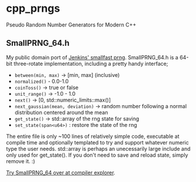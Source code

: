 # cpp_prngs
Pseudo Random Number Generators for Modern C++

## SmallPRNG_64.h
My public domain port of [Jenkins' smallfast prng](https://burtleburtle.net/bob/rand/smallprng.html). SmallPRNG_64.h is a 64-bit three-rotate implementation, including a pretty handy interface;

* `between(min, max)` -> [min, max] (inclusive)
* `normalized()` - 0.0-1.0
* `coinToss()` -> true or false
* `unit_range()` -> -1.0 - 1.0
* `next()` -> [0, std::numeric_limits<u64>::max()]
* `next_gaussian(mean, deviation)` -> random number following a normal distribution centered around the mean
* `get_state()` -> std::array of the rng state for saving
* `set_state(span<u64>)` : restore the state of the rng
 
The entire file is only ~100 lines of relatively simple code, executable at compile time and optionally templated to try and support whatever numeric type the user needs.
std::array is perhaps an unecessarily large include and only used for get_state(). If you don't need to save and reload state, simply remove it. :)

[Try SmallPRNG_64 over at compiler explorer](https://godbolt.org/z/oWzfhWzWd).
